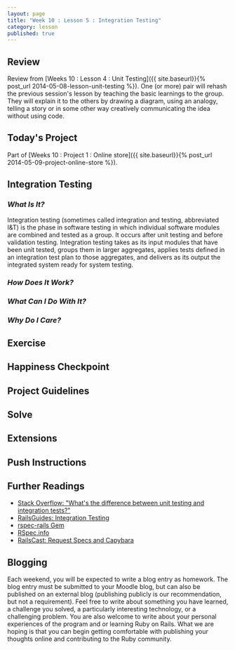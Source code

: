 ```yaml
---
layout: page
title: "Week 10 : Lesson 5 : Integration Testing"
category: lesson
published: true
---
```


## Review

Review from [Weeks 10 : Lesson 4 : Unit Testing]({{ site.baseurl}}{% post_url 2014-05-08-lesson-unit-testing %}).  One (or more) pair will rehash the previous session's lesson by teaching the basic learnings to the group.  They will explain it to the others by drawing a diagram, using an analogy, telling a story or in some other way creatively communicating the idea without using code.

## Today's Project

Part of [Weeks 10 : Project 1 : Online store]({{ site.baseurl}}{% post_url 2014-05-09-project-online-store %}).

## Integration Testing

### _What Is It?_

Integration testing (sometimes called integration and testing, abbreviated I&T) is the phase in software testing in which individual software modules are combined and tested as a group. It occurs after unit testing and before validation testing. Integration testing takes as its input modules that have been unit tested, groups them in larger aggregates, applies tests defined in an integration test plan to those aggregates, and delivers as its output the integrated system ready for system testing.

### _How Does It Work?_

### _What Can I Do With It?_

### _Why Do I Care?_

## Exercise

## Happiness Checkpoint

## Project Guidelines

## Solve

## Extensions

## Push Instructions

## Further Readings

* [Stack Overflow: "What's the difference between unit testing and integration tests?"](http://stackoverflow.com/questions/5357601/whats-the-difference-between-unit-tests-and-integration-tests)
* [RailsGuides: Integration Testing](http://guides.rubyonrails.org/testing.html#integration-testing)
* [rspec-rails Gem](https://github.com/rspec/rspec-rails)
* [RSpec.info](http://rspec.info/)
* [RailsCast: Request Specs and Capybara](http://railscasts.com/episodes/257-request-specs-and-capybara)

## Blogging

Each weekend, you will be expected to write a blog entry as homework.  The blog entry must be submitted to your Moodle blog, but can also be published on an external blog (publishing publicly is our recommendation, but not a requirement).  Feel free to write about something you have learned, a challenge you solved, a particularly interesting technology, or a challenging problem.  You are also welcome to write about your personal experiences of the program and or learning Ruby on Rails.  What we are hoping is that you can begin getting comfortable with publishing your thoughts online and contributing to the Ruby community.